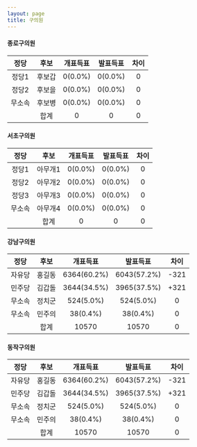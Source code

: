```yaml
---
layout: page
title: 구의원
---
```


#### **종로구의원**

|정당|후보|개표득표|발표득표|차이|
|:----:|:----:|:----:|:----:|:----:|
|정당1|후보갑|0(0.0%)|0(0.0%)|0|
|정당2|후보을|0(0.0%)|0(0.0%)|0|
|무소속|후보병|0(0.0%)|0(0.0%)|0|
||합계|0|0|0|

#### **서초구의원**

|정당|후보|개표득표|발표득표|차이|
|:----:|:----:|:----:|:----:|:----:|
|정당1|아무개1|0(0.0%)|0(0.0%)|0|
|정당2|아무개2|0(0.0%)|0(0.0%)|0|
|정당3|아무개3|0(0.0%)|0(0.0%)|0|
|무소속|아무개4|0(0.0%)|0(0.0%)|0|
||합계|0|0|0|

#### **강남구의원**

|정당|후보|개표득표|발표득표|차이|
|:----:|:----:|:----:|:----:|:----:|
|자유당|홍길동|6364(60.2%)|6043(57.2%)|-321|
|민주당|김갑돌|3644(34.5%)|3965(37.5%)|+321|
|무소속|정치군|524(5.0%)|524(5.0%)|0|
|무소속|민주의|38(0.4%)|38(0.4%)|0|
||합계|10570|10570|0|

#### **동작구의원**

|정당|후보|개표득표|발표득표|차이|
|:----:|:----:|:----:|:----:|:----:|
|자유당|홍길동|6364(60.2%)|6043(57.2%)|-321|
|민주당|김갑돌|3644(34.5%)|3965(37.5%)|+321|
|무소속|정치군|524(5.0%)|524(5.0%)|0|
|무소속|민주의|38(0.4%)|38(0.4%)|0|
||합계|10570|10570|0|

